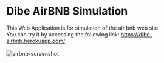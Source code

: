 # Dibe AirBNB Simulation

This Web Application is for simulation of the air bnb web site<br>
You can try it by accessing the following link: https://dibe-airbnb.herokuapp.com/ <br>
<br>
![airbnb-screenshot](https://user-images.githubusercontent.com/5942022/130246210-6a4a8209-d641-4b1e-9d35-a686462daa21.png)

